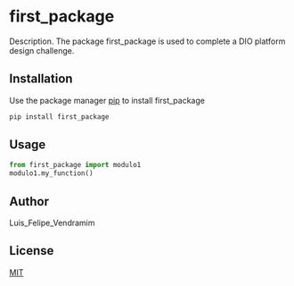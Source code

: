 # first_package

Description. 
The package first_package is used to complete a DIO platform design challenge.

## Installation

Use the package manager [pip](https://pip.pypa.io/en/stable/) to install first_package

```bash
pip install first_package
```

## Usage

```python
from first_package import modulo1
modulo1.my_function()
```

## Author
Luis_Felipe_Vendramim

## License
[MIT](https://choosealicense.com/licenses/mit/)
